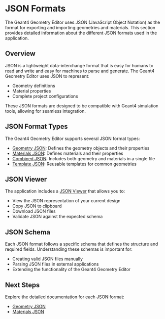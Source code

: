 # JSON Formats

The Geant4 Geometry Editor uses JSON (JavaScript Object Notation) as the format for exporting and importing geometries and materials. This section provides detailed information about the different JSON formats used in the application.

## Overview

JSON is a lightweight data-interchange format that is easy for humans to read and write and easy for machines to parse and generate. The Geant4 Geometry Editor uses JSON to represent:

- Geometry definitions
- Material properties
- Complete project configurations

These JSON formats are designed to be compatible with Geant4 simulation tools, allowing for seamless integration.

## JSON Format Types

The Geant4 Geometry Editor supports several JSON format types:

- [Geometry JSON](geometry-json.md): Defines the geometry objects and their properties
- [Materials JSON](materials-json.md): Defines materials and their properties
- [Combined JSON](combined-json.md): Includes both geometry and materials in a single file
- [Template JSON](template-json.md): Reusable templates for common geometries

## JSON Viewer

The application includes a [JSON Viewer](json-viewer.md) that allows you to:

- View the JSON representation of your current design
- Copy JSON to clipboard
- Download JSON files
- Validate JSON against the expected schema

## JSON Schema

Each JSON format follows a specific schema that defines the structure and required fields. Understanding these schemas is important for:

- Creating valid JSON files manually
- Parsing JSON files in external applications
- Extending the functionality of the Geant4 Geometry Editor

## Next Steps

Explore the detailed documentation for each JSON format:

- [Geometry JSON](geometry-json.md)
- [Materials JSON](materials-json.md)
